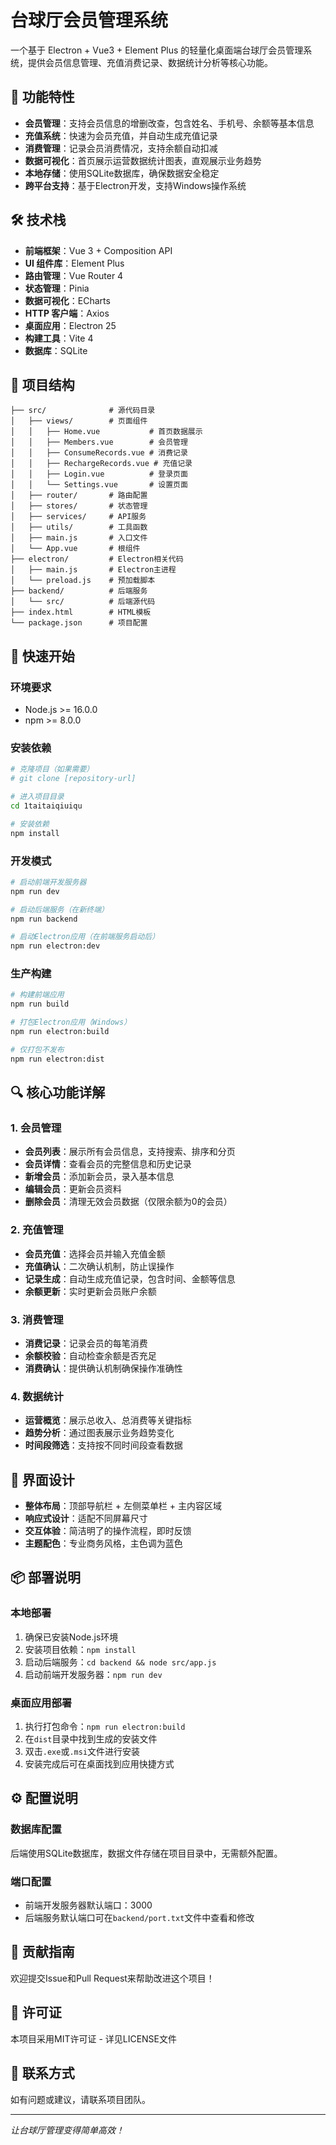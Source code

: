 # 台球厅会员管理系统

一个基于 Electron + Vue3 + Element Plus 的轻量化桌面端台球厅会员管理系统，提供会员信息管理、充值消费记录、数据统计分析等核心功能。

## 🎯 功能特性

- **会员管理**：支持会员信息的增删改查，包含姓名、手机号、余额等基本信息
- **充值系统**：快速为会员充值，并自动生成充值记录
- **消费管理**：记录会员消费情况，支持余额自动扣减
- **数据可视化**：首页展示运营数据统计图表，直观展示业务趋势
- **本地存储**：使用SQLite数据库，确保数据安全稳定
- **跨平台支持**：基于Electron开发，支持Windows操作系统

## 🛠 技术栈

- **前端框架**：Vue 3 + Composition API
- **UI 组件库**：Element Plus
- **路由管理**：Vue Router 4
- **状态管理**：Pinia
- **数据可视化**：ECharts
- **HTTP 客户端**：Axios
- **桌面应用**：Electron 25
- **构建工具**：Vite 4
- **数据库**：SQLite

## 📁 项目结构

```
├── src/              # 源代码目录
│   ├── views/        # 页面组件
│   │   ├── Home.vue           # 首页数据展示
│   │   ├── Members.vue        # 会员管理
│   │   ├── ConsumeRecords.vue # 消费记录
│   │   ├── RechargeRecords.vue # 充值记录
│   │   ├── Login.vue          # 登录页面
│   │   └── Settings.vue       # 设置页面
│   ├── router/       # 路由配置
│   ├── stores/       # 状态管理
│   ├── services/     # API服务
│   ├── utils/        # 工具函数
│   ├── main.js       # 入口文件
│   └── App.vue       # 根组件
├── electron/         # Electron相关代码
│   ├── main.js       # Electron主进程
│   └── preload.js    # 预加载脚本
├── backend/          # 后端服务
│   └── src/          # 后端源代码
├── index.html        # HTML模板
└── package.json      # 项目配置
```

## 🚀 快速开始

### 环境要求

- Node.js >= 16.0.0
- npm >= 8.0.0

### 安装依赖

```bash
# 克隆项目（如果需要）
# git clone [repository-url]

# 进入项目目录
cd 1taitaiqiuiqu

# 安装依赖
npm install
```

### 开发模式

```bash
# 启动前端开发服务器
npm run dev

# 启动后端服务（在新终端）
npm run backend

# 启动Electron应用（在前端服务启动后）
npm run electron:dev
```

### 生产构建

```bash
# 构建前端应用
npm run build

# 打包Electron应用（Windows）
npm run electron:build

# 仅打包不发布
npm run electron:dist
```

## 🔍 核心功能详解

### 1. 会员管理

- **会员列表**：展示所有会员信息，支持搜索、排序和分页
- **会员详情**：查看会员的完整信息和历史记录
- **新增会员**：添加新会员，录入基本信息
- **编辑会员**：更新会员资料
- **删除会员**：清理无效会员数据（仅限余额为0的会员）

### 2. 充值管理

- **会员充值**：选择会员并输入充值金额
- **充值确认**：二次确认机制，防止误操作
- **记录生成**：自动生成充值记录，包含时间、金额等信息
- **余额更新**：实时更新会员账户余额

### 3. 消费管理

- **消费记录**：记录会员的每笔消费
- **余额校验**：自动检查余额是否充足
- **消费确认**：提供确认机制确保操作准确性

### 4. 数据统计

- **运营概览**：展示总收入、总消费等关键指标
- **趋势分析**：通过图表展示业务趋势变化
- **时间段筛选**：支持按不同时间段查看数据

## 🎨 界面设计

- **整体布局**：顶部导航栏 + 左侧菜单栏 + 主内容区域
- **响应式设计**：适配不同屏幕尺寸
- **交互体验**：简洁明了的操作流程，即时反馈
- **主题配色**：专业商务风格，主色调为蓝色

## 📦 部署说明

### 本地部署

1. 确保已安装Node.js环境
2. 安装项目依赖：`npm install`
3. 启动后端服务：`cd backend && node src/app.js`
4. 启动前端开发服务器：`npm run dev`

### 桌面应用部署

1. 执行打包命令：`npm run electron:build`
2. 在`dist`目录中找到生成的安装文件
3. 双击`.exe`或`.msi`文件进行安装
4. 安装完成后可在桌面找到应用快捷方式

## ⚙️ 配置说明

### 数据库配置

后端使用SQLite数据库，数据文件存储在项目目录中，无需额外配置。

### 端口配置

- 前端开发服务器默认端口：3000
- 后端服务默认端口可在`backend/port.txt`文件中查看和修改

## 🤝 贡献指南

欢迎提交Issue和Pull Request来帮助改进这个项目！

## 📝 许可证

本项目采用MIT许可证 - 详见LICENSE文件

## 📧 联系方式

如有问题或建议，请联系项目团队。

---

*让台球厅管理变得简单高效！*